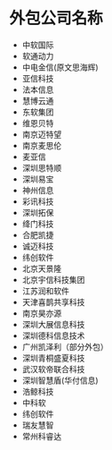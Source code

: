 # 外包公司名称
- 中软国际
- 软通动力
- 中电金信(原文思海辉)
- 亚信科技
- 法本信息
- 慧博云通
- 东软集团
- 维恩贝特
- 南京迈特望
- 南京麦思伦
- 麦亚信
- 深圳思特顺
- 深圳易宝
- 神州信息
- 彩讯科技
- 深圳拓保
- 绛门科技
- 合肥凯捷
- 诚迈科技
- 纬创软件
- 北京天景隆
- 北京宇信科技集团
- 江苏润和软件
- 天津喜鹊共享科技
- 南京昊亦源
- 深圳大展信息科技
- 深圳德科信息技术
- 广州凯泽利（部分外包）
- 深圳青桐盛夏科技
- 武汉软帝联合科技
- 深圳智慧盾(华付信息)
- 浩鲸科技
- 中科软
- 纬创软件
- 瑞友慧智
- 常州科睿达
